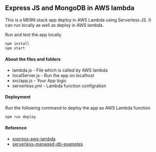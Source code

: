 ## Express JS and MongoDB in AWS lambda

This is a MERN stack app deploy in AWS Lambda using Serverless JS. It can run locally as well as deploy in AWS lambda.

Run and test the app locally
````javascript
npm install
npm start
````
#### About the files and folders
* lambda.js - File which is called by AWS lambda
* localServer.js - Run the app on localhost
* src/app.js - Your App logic
* serverless.yml - Lambda function configration 

#### Deployment
Run the following command to deploy the app as AWS Lambda function
````javascript
npm run deploy
````

#### Reference
* [express-aws-lambda](https://github.com/ashiqsultan/express-aws-lambda)
* [serverless-managed-db-examples](https://github.com/mattwelke/serverless-managed-db-examples/tree/master/aws-lambda-mongodb-atlas)

